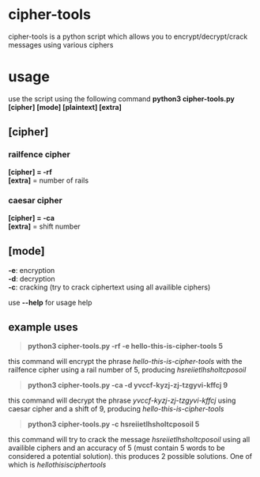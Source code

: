 # cipher-tools
cipher-tools is a python script which allows you to encrypt/decrypt/crack messages using various ciphers

# usage

use the script using the following command **python3 cipher-tools.py [cipher] [mode] [plaintext] [extra]**  

## [cipher]
### railfence cipher
**[cipher] = -rf**  
**[extra]** = number of rails


### caesar cipher
**[cipher] = -ca**  
**[extra]** = shift number

## [mode]
**-e**: encryption  
**-d**: decryption  
**-c**: cracking (try to crack ciphertext using all availible ciphers)

use **--help** for usage help  
  
## example uses

> **python3 cipher-tools.py -rf -e hello-this-is-cipher-tools 5**

this command will encrypt the phrase *hello-this-is-cipher-tools* with the railfence cipher using a rail number of 5, producing *hsreiietlhsholtcposoil*  

> **python3 cipher-tools.py -ca -d yvccf-kyzj-zj-tzgyvi-kffcj 9**  

this command will decrypt the phrase *yvccf-kyzj-zj-tzgyvi-kffcj* using caesar cipher and a shift of 9, producing *hello-this-is-cipher-tools*

> **python3 cipher-tools.py -c hsreiietlhsholtcposoil 5**

this command will try to crack the message *hsreiietlhsholtcposoil* using all availible ciphers and an accuracy of 5 (must contain 5 words to be considered a potential solution). this produces 2 possible solutions. One of which is *hellothisisciphertools*


